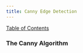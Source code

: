 ```yaml
---
title: Canny Edge Detection
---
```


<a href="index.html">Table of Contents</a>


### The Canny Algorithm

